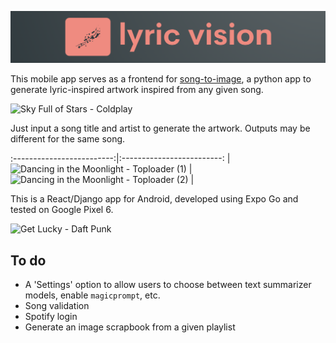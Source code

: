 ![lyric vision](songart-app/assets/lyricvision_coral.png)

This mobile app serves as a frontend for [song-to-image](https://github.com/JordanJWSmith/song-to-image), a python app to generate lyric-inspired artwork inspired from any given song. 

<!-- ![Sky Full of Stars - Coldplay](songart-app/assets/sky_full_of_stars.gif) -->
<img src="songart-app/assets/sky_full_of_stars.gif" alt="Sky Full of Stars - Coldplay" width="200"/>

Just input a song title and artist to generate the artwork. Outputs may be different for the same song. 

<!-- | Column Title             |                          | -->
:-------------------------:|:-------------------------:
|<img src="songart-app/assets/moonlight_1.gif" alt="Dancing in the Moonlight - Toploader (1)" width="200"/> |  <img src="songart-app/assets/moonlight_2.gif" alt="Dancing in the Moonlight - Toploader (2)" width="200"/> |



<!-- ![Dancing in the Moonlight - Toploader (1)](songart-app/assets/moonlight_1.gif)

![Dancing in the Moonlight - Toploader (2)](songart-app/assets/moonlight_2.gif) -->

This is a React/Django app for Android, developed using Expo Go and tested on Google Pixel 6. 

<!-- ![Get Lucky - Daft Punk](songart-app/assets/get_lucky.gif) -->
<img src="songart-app/assets/get_lucky.gif" alt="Get Lucky - Daft Punk" width="200"/>


## To do
- A 'Settings' option to allow users to choose between text summarizer models, enable `magicprompt`, etc. 
- Song validation
- Spotify login 
- Generate an image scrapbook from a given playlist
